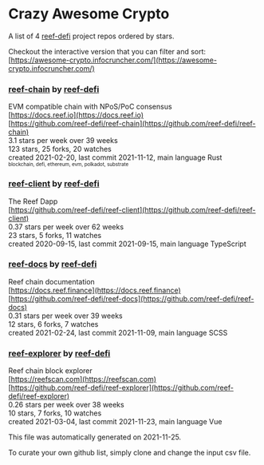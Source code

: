 # Crazy Awesome Crypto
A list of 4 [reef-defi](https://github.com/reef-defi) project repos ordered by stars.  

Checkout the interactive version that you can filter and sort: 
[https://awesome-crypto.infocruncher.com/](https://awesome-crypto.infocruncher.com/)  


### [reef-chain](https://github.com/reef-defi/reef-chain) by [reef-defi](https://github.com/reef-defi)  
EVM compatible chain with NPoS/PoC consensus  
[https://docs.reef.io](https://docs.reef.io)  
[https://github.com/reef-defi/reef-chain](https://github.com/reef-defi/reef-chain)  
3.1 stars per week over 39 weeks  
123 stars, 25 forks, 20 watches  
created 2021-02-20, last commit 2021-11-12, main language Rust  
<sub><sup>blockchain, defi, ethereum, evm, polkadot, substrate</sup></sub>


### [reef-client](https://github.com/reef-defi/reef-client) by [reef-defi](https://github.com/reef-defi)  
The Reef Dapp  
[https://github.com/reef-defi/reef-client](https://github.com/reef-defi/reef-client)  
0.37 stars per week over 62 weeks  
23 stars, 5 forks, 11 watches  
created 2020-09-15, last commit 2021-09-15, main language TypeScript  


### [reef-docs](https://github.com/reef-defi/reef-docs) by [reef-defi](https://github.com/reef-defi)  
Reef chain documentation  
[https://docs.reef.finance](https://docs.reef.finance)  
[https://github.com/reef-defi/reef-docs](https://github.com/reef-defi/reef-docs)  
0.31 stars per week over 39 weeks  
12 stars, 6 forks, 7 watches  
created 2021-02-24, last commit 2021-11-09, main language SCSS  


### [reef-explorer](https://github.com/reef-defi/reef-explorer) by [reef-defi](https://github.com/reef-defi)  
Reef chain block explorer  
[https://reefscan.com](https://reefscan.com)  
[https://github.com/reef-defi/reef-explorer](https://github.com/reef-defi/reef-explorer)  
0.26 stars per week over 38 weeks  
10 stars, 7 forks, 10 watches  
created 2021-03-04, last commit 2021-11-23, main language Vue  


This file was automatically generated on 2021-11-25.  

To curate your own github list, simply clone and change the input csv file.  